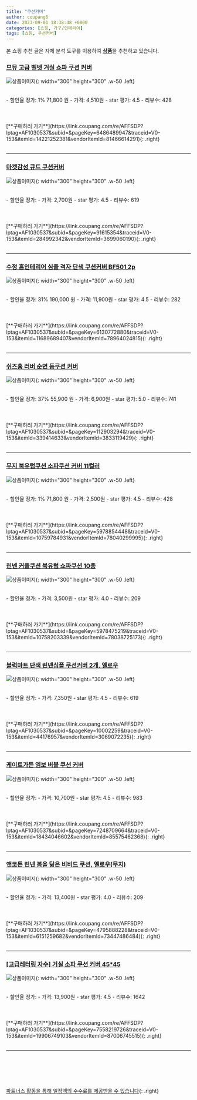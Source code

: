 ```yaml
---
title: "쿠션커버"
author: coupang6
date: 2023-09-01 18:38:48 +0800
categories: [쇼핑, 가구/인테리어]
tags: [쇼핑, 쿠션커버]
---
```


본 쇼핑 추천 글은 자체 분석 도구를 이용하여 [**상품**](https://link.coupang.com/a/bao1ui)을 추천하고 있습니다.

### [므뮤 고급 벨벳 거실 쇼파 쿠션 커버](https://link.coupang.com/re/AFFSDP?lptag=AF1030537&subid=&pageKey=6486489947&traceid=V0-153&itemId=14221252381&vendorItemId=81466614291)

![상품이미지](https://thumbnail6.coupangcdn.com/thumbnails/remote/230x230ex/image/retail/images/902605654919669-669a37cd-1894-4897-aac1-0d9f3be5b7d8.png){: width="300" height="300" .w-50 .left}


<br>
- 할인율 정가: 1%  71,800   원
- 가격: 4,510원
- star 평가: 4.5
- 리뷰수: 428
<br>
<br>
<br>
<br>
[**구매하러 가기**](https://link.coupang.com/re/AFFSDP?lptag=AF1030537&subid=&pageKey=6486489947&traceid=V0-153&itemId=14221252381&vendorItemId=81466614291){: .right}
<br>
<br>

---

### [마켓감성 큐트 쿠션커버](https://link.coupang.com/re/AFFSDP?lptag=AF1030537&subid=&pageKey=91615354&traceid=V0-153&itemId=284992342&vendorItemId=3699060190)

![상품이미지](https://thumbnail6.coupangcdn.com/thumbnails/remote/230x230ex/image/retail/images/2018/05/14/15/1/7c418920-5331-4d8e-83b4-1ed009060631.jpg){: width="300" height="300" .w-50 .left}


<br>
- 할인율 정가: 
- 가격: 2,700원
- star 평가: 4.5
- 리뷰수: 619
<br>
<br>
<br>
<br>
[**구매하러 가기**](https://link.coupang.com/re/AFFSDP?lptag=AF1030537&subid=&pageKey=91615354&traceid=V0-153&itemId=284992342&vendorItemId=3699060190){: .right}
<br>
<br>

---

### [수정 홈인테리어 심플 격자 단색 쿠션커버 BF501 2p](https://link.coupang.com/re/AFFSDP?lptag=AF1030537&subid=&pageKey=6130772880&traceid=V0-153&itemId=11689689407&vendorItemId=78964024815)

![상품이미지](https://thumbnail8.coupangcdn.com/thumbnails/remote/230x230ex/image/rs_quotation_api/pvsvxpr8/4f945fd3894046c3a5f402822cf0953c.jpg){: width="300" height="300" .w-50 .left}


<br>
- 할인율 정가: 31%  190,000   원
- 가격: 11,900원
- star 평가: 4.5
- 리뷰수: 282
<br>
<br>
<br>
<br>
[**구매하러 가기**](https://link.coupang.com/re/AFFSDP?lptag=AF1030537&subid=&pageKey=6130772880&traceid=V0-153&itemId=11689689407&vendorItemId=78964024815){: .right}
<br>
<br>

---

### [쉬즈홈 러버 순면 등쿠션 커버](https://link.coupang.com/re/AFFSDP?lptag=AF1030537&subid=&pageKey=112903294&traceid=V0-153&itemId=339414633&vendorItemId=3833119429)

![상품이미지](https://thumbnail7.coupangcdn.com/thumbnails/remote/230x230ex/image/retail/images/6602867773035227-29add60a-f9cd-4d36-b72d-925cf40ce019.jpg){: width="300" height="300" .w-50 .left}


<br>
- 할인율 정가: 37%  55,900   원
- 가격: 6,900원
- star 평가: 5.0
- 리뷰수: 741
<br>
<br>
<br>
<br>
[**구매하러 가기**](https://link.coupang.com/re/AFFSDP?lptag=AF1030537&subid=&pageKey=112903294&traceid=V0-153&itemId=339414633&vendorItemId=3833119429){: .right}
<br>
<br>

---

### [무지 북유럽쿠션 소파쿠션 커버 11컬러](https://link.coupang.com/re/AFFSDP?lptag=AF1030537&subid=&pageKey=5978854448&traceid=V0-153&itemId=10759784931&vendorItemId=78040299995)

![상품이미지](https://thumbnail8.coupangcdn.com/thumbnails/remote/230x230ex/image/vendor_inventory/4166/819e4a6624997e68401101e76f7cee318ac4526f6cf7f4aeb6a95685057c.jpg){: width="300" height="300" .w-50 .left}


<br>
- 할인율 정가: 1%  71,800   원
- 가격: 2,500원
- star 평가: 4.5
- 리뷰수: 428
<br>
<br>
<br>
<br>
[**구매하러 가기**](https://link.coupang.com/re/AFFSDP?lptag=AF1030537&subid=&pageKey=5978854448&traceid=V0-153&itemId=10759784931&vendorItemId=78040299995){: .right}
<br>
<br>

---

### [린넨 커플쿠션 북유럽 쇼파쿠션 10종](https://link.coupang.com/re/AFFSDP?lptag=AF1030537&subid=&pageKey=5978475219&traceid=V0-153&itemId=10758203339&vendorItemId=78038725173)

![상품이미지](https://thumbnail7.coupangcdn.com/thumbnails/remote/230x230ex/image/vendor_inventory/a8a9/81bd1653478881eba7b980dc249a480fca3dc706809314e40fff56569504.jpg){: width="300" height="300" .w-50 .left}


<br>
- 할인율 정가: 
- 가격: 3,500원
- star 평가: 4.0
- 리뷰수: 209
<br>
<br>
<br>
<br>
[**구매하러 가기**](https://link.coupang.com/re/AFFSDP?lptag=AF1030537&subid=&pageKey=5978475219&traceid=V0-153&itemId=10758203339&vendorItemId=78038725173){: .right}
<br>
<br>

---

### [블럭마트 단색 린넨심플 쿠션커버 2개, 옐로우](https://link.coupang.com/re/AFFSDP?lptag=AF1030537&subid=&pageKey=10002259&traceid=V0-153&itemId=44176957&vendorItemId=3069072235)

![상품이미지](https://thumbnail9.coupangcdn.com/thumbnails/remote/230x230ex/image/retail/images/2016/11/25/13/1/d078afd1-4e1a-41e3-bc85-4132347cb816.jpg){: width="300" height="300" .w-50 .left}


<br>
- 할인율 정가: 
- 가격: 7,350원
- star 평가: 4.5
- 리뷰수: 619
<br>
<br>
<br>
<br>
[**구매하러 가기**](https://link.coupang.com/re/AFFSDP?lptag=AF1030537&subid=&pageKey=10002259&traceid=V0-153&itemId=44176957&vendorItemId=3069072235){: .right}
<br>
<br>

---

### [케이트가든 엠보 버블 쿠션 커버](https://link.coupang.com/re/AFFSDP?lptag=AF1030537&subid=&pageKey=7248709664&traceid=V0-153&itemId=18434046602&vendorItemId=85575462368)

![상품이미지](https://thumbnail8.coupangcdn.com/thumbnails/remote/230x230ex/image/vendor_inventory/ca5a/e05062b95490da2038516a554210c69fad60f94bb0fd96ce9d463a804038.jpg){: width="300" height="300" .w-50 .left}


<br>
- 할인율 정가: 
- 가격: 10,700원
- star 평가: 4.5
- 리뷰수: 983
<br>
<br>
<br>
<br>
[**구매하러 가기**](https://link.coupang.com/re/AFFSDP?lptag=AF1030537&subid=&pageKey=7248709664&traceid=V0-153&itemId=18434046602&vendorItemId=85575462368){: .right}
<br>
<br>

---

### [앤코튼 린넨 봄을 닮은 비비드 쿠션, 옐로우(무지)](https://link.coupang.com/re/AFFSDP?lptag=AF1030537&subid=&pageKey=4795888228&traceid=V0-153&itemId=6151259682&vendorItemId=73447486484)

![상품이미지](https://thumbnail9.coupangcdn.com/thumbnails/remote/230x230ex/image/retail/images/2021/01/14/9/2/2bf0b531-b878-4516-93e3-806ecdc94a32.jpg){: width="300" height="300" .w-50 .left}


<br>
- 할인율 정가: 
- 가격: 13,400원
- star 평가: 4.0
- 리뷰수: 209
<br>
<br>
<br>
<br>
[**구매하러 가기**](https://link.coupang.com/re/AFFSDP?lptag=AF1030537&subid=&pageKey=4795888228&traceid=V0-153&itemId=6151259682&vendorItemId=73447486484){: .right}
<br>
<br>

---

### [[고급레터링 자수] 거실 소파 쿠션 커버 45*45](https://link.coupang.com/re/AFFSDP?lptag=AF1030537&subid=&pageKey=7558219726&traceid=V0-153&itemId=19906749103&vendorItemId=87006745515)

![상품이미지](https://thumbnail6.coupangcdn.com/thumbnails/remote/230x230ex/image/vendor_inventory/9124/5672cd43536ecaf903ecee4ef7f33877d4657d6381a85a737357c00b0ed1.jpg){: width="300" height="300" .w-50 .left}


<br>
- 할인율 정가: 
- 가격: 13,900원
- star 평가: 4.5
- 리뷰수: 1642
<br>
<br>
<br>
<br>
[**구매하러 가기**](https://link.coupang.com/re/AFFSDP?lptag=AF1030537&subid=&pageKey=7558219726&traceid=V0-153&itemId=19906749103&vendorItemId=87006745515){: .right}
<br>
<br>

---
<br><br><br><br><br> [파트너스 활동을 통해 일정액의 수수료를 제공받을 수 있습니다](https://link.coupang.com/a/bao1ui){: .right}